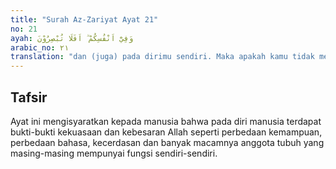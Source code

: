 ```yaml
---
title: "Surah Az-Zariyat Ayat 21"
no: 21
ayah: وَفِيْٓ اَنْفُسِكُمْ ۗ اَفَلَا تُبْصِرُوْنَ 
arabic_no: ٢١
translation: "dan (juga) pada dirimu sendiri. Maka apakah kamu tidak memperhatikan?"
---
```


## Tafsir

Ayat ini mengisyaratkan kepada manusia bahwa pada diri manusia terdapat bukti-bukti kekuasaan dan kebesaran Allah seperti perbedaan kemampuan, perbedaan bahasa, kecerdasan dan banyak macamnya anggota tubuh yang masing-masing mempunyai fungsi sendiri-sendiri.
